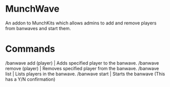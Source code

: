 # MunchWave
An addon to MunchKits which allows admins to add and remove players from banwaves and start them.

# Commands
/banwave add (player) | Adds specified player to the banwave.
/banwave remove (player) | Removes specified player from the banwave.
/banwave list | Lists players in the banwave.
/banwave start | Starts the banwave (This has a Y/N confirmation)
